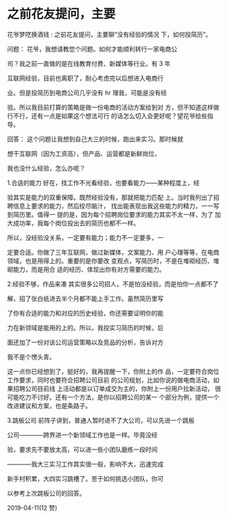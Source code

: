 # 之前花友提问，主要

花爷梦呓换酒钱 : 之前花友提问，主要聊“没有经验的情况 下，如何投简历”。

问题： 花爷，我想请教您个问题。如何才能顺利转行一家电商公

司？我之前一直做的是在线教育付费、新媒体等行业。有 3 年

互联网经验，目前也离职了，耐心考虑完以后想进入电商行

业。但是投简历到电商公司几乎没有 hr 理我，可能是没有经

验。所以我目前打算的策略是做一份电商的活动方案给到对 方，但不知道这样做行不行，还有一点是如果这个想法可行 的话怎么切入会更好呢？望花爷给些指导。

回答： 这个问题让我想到自己大三的时候，跑出来实习。那时候就

想干互联网（因为工资高），但产品、运营都是新鲜岗位，

我也没什么经验，怎么办呢？

1.合适的能力 好在，找工作不光看经验，也要看能力——某种程度上，经

验其实是能力的双重保障。既然经验没有，那就把能力匹配 上。当时我列出了招聘信息上要求的能力，然后绞尽脑汁， 找出能表现出我这些能力的精力，一一写到简历里。值得一 提的是，因为每个招聘岗位要求的能力其实不太一样，为了 加大成功率，我每个岗位投出去的简历也都不一样。

所以，没经验没关系，一定要有能力；能力不一定要多，一

定要合适。你做了三年互联网，做过新媒体，文案能力、用 户心理等等，在电商领域，也是用得上的。重要的是你要改 变观点，写简历时，不是在堆砌经历、堆砌能力，而是用合 适的经历、体现出你有对方需要的能力。

2.经验不够，作品来凑 其实很多公司招人，不是怕没经验，而是怕你一点都不了

解，招了张白纸进去半个月都不能上手工作。虽然简历里写

了你有合适的能力和对应的历史经验，你还需要证明你的能

力在新领域是能用的上的。所以，我投实习简历的时候，后

面还加了一份对该公司运营策略以及竞品的分析，告诉对方

我不是个愣头青。

这一点你已经想到了，挺好的，我再提醒一下，你附上的作 品，一定要符合岗位工作要求，同时也要符合招聘公司目前 的公司规划，比如你说的做电商活动，如果招聘公司目前线 上活动都是以订单成交为主的，你附上一份用户拉新活动， 很可能吃力不讨好。还有一个方法，是你以招聘公司的某一 个部分为例，提供一个改进建议和方案，也是条路子。

3.跳板公司 前阵子讲到，普通人暂时进不了大公司，可以先进一个跳板

公司————跨界进一个新领域工作也是一样。毕竟没经

验，要求先不要放太高，可以进一些小团队磨练一段时间

————我大三实习工作其实很一般，影响不大，迅速完成

新手村积累，大四实习跳槽了。至于如何挑选小团队，你可

以参考上次跳板公司的回答。

2019-04-11(12 赞)
